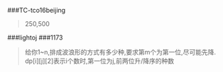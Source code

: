 ###TC-tco16beijing
>250,500

###lightoj
###1173
>给你1~n,排成波浪形的方式有多少种,要求第m个为第一位,尽可能先降.
>dp[i][j][2]表示i个数时,第一位为j,前两位升/降序的种数
